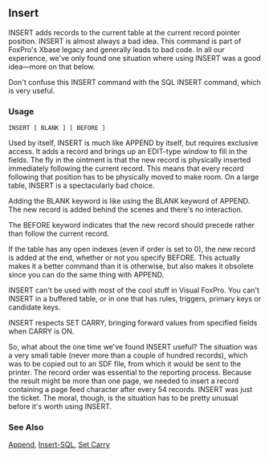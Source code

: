 ## Insert

INSERT adds records to the current table at the current record pointer position. INSERT is almost always a bad idea. This command is part of FoxPro's Xbase legacy and generally leads to bad code. In all our experience, we've only found one situation where using INSERT was a good idea&mdash;more on that below.

Don't confuse this INSERT command with the SQL INSERT command, which is very useful.

### Usage

```foxpro
INSERT [ BLANK ] [ BEFORE ]
```

Used by itself, INSERT is much like APPEND by itself, but requires exclusive access. It adds a record and brings up an EDIT-type window to fill in the fields. The fly in the ointment is that the new record is physically inserted immediately following the current record. This means that every record following that position has to be physically moved to make room. On a large table, INSERT is a spectacularly bad choice.

Adding the BLANK keyword is like using the BLANK keyword of APPEND. The new record is added behind the scenes and there's no interaction.

The BEFORE keyword indicates that the new record should precede rather than follow the current record.

If the table has any open indexes (even if order is set to 0), the new record is added at the end, whether or not you specify BEFORE. This actually makes it a better command than it is otherwise, but also makes it obsolete since you can do the same thing with APPEND.

INSERT can't be used with most of the cool stuff in Visual FoxPro. You can't INSERT in a buffered table, or in one that has rules, triggers, primary keys or candidate keys.

INSERT respects SET CARRY, bringing forward values from specified fields when CARRY is ON.

So, what about the one time we've found INSERT useful? The situation was a very small table (never more than a couple of hundred records), which was to be copied out to an SDF file, from which it would be sent to the printer. The record order was essential to the reporting process. Because the result might be more than one page, we needed to insert a record containing a page feed character after every 54 records. INSERT was just the ticket. The moral, though, is the situation has to be pretty unusual before it's worth using INSERT.

### See Also

[Append](s4g309.md), [Insert-SQL](s4g080.md), [Set Carry](s4g310.md)